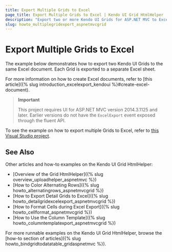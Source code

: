 ```yaml
---
title: Export Multiple Grids to Excel
page_title: Export Multiple Grids to Excel | Kendo UI Grid HtmlHelper
description: "Export two or more Kendo UI Grids for ASP.NET MVC to Excel."
slug: howto_multiplegridexport_aspnetmvcgrid
---
```


# Export Multiple Grids to Excel

The example below demonstrates how to export two Kendo UI Grids to the same Excel document. Each Grid is exported to a separate Excel sheet.

For more information on how to create Excel documents, refer to [this article]({% slug introduction_excelexport_kendoui %}#create-excel-document).

> **Important**
>
> This project requires UI for ASP.NET MVC version 2014.3.1125 and later. Earlier versions do not have the `ExcelExport` event exposed through the fluent API.

To see the example on how to export multiple Grids to Excel, refer to [this Visual Studio project](https://github.com/telerik/ui-for-aspnet-mvc-examples/tree/master/grid/miltiple-grid-excel).

## See Also

Other articles and how-to examples on the Kendo UI Grid HtmlHelper:

* [Overview of the Grid HtmlHelper]({% slug overview_uploadhelper_aspnetmvc %})
* [How to Color Alternating Rows]({% slug howto_alternatingrows_aspnetmvcgrid %})
* [How to Export Detail Grids to Excel]({% slug howto_detailgridexcelexport_aspnetmvcgrid %})
* [How to Format Cells during Excel Export]({% slug howto_cellformat_aspnetmvcgrid %})
* [How to Use the Column Template]({% slug howto_columntemplatexport_aspnetmvcgrid %})

For more runnable examples on the Kendo UI Grid HtmlHelper, browse the [how-to section of articles]({% slug howto_bindgridtodatatable_gridaspnetmvc %}).
